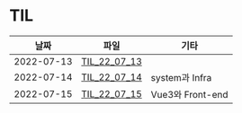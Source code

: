 # TIL

|날짜|파일|기타|
|------|---|---|
|2022-07-13|[TIL_22_07_13](https://github.com/YoungHyunEum/TIL/blob/main/by_date/TIL_22_07_13.md)||
|2022-07-14|[TIL_22_07_14](https://github.com/YoungHyunEum/TIL/blob/main/by_date/TIL_22_07_14.md)|system과 Infra|
|2022-07-15|[TIL_22_07_15](https://github.com/YoungHyunEum/TIL/blob/main/by_date/TIL_22_07_15.md)|Vue3와 Front-end|